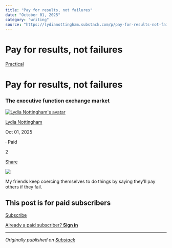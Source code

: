 ```yaml
---
title: "Pay for results, not failures"
date: "October 01, 2025"
category: "writing"
source: "https://lydianottingham.substack.com/p/pay-for-results-not-failures"
---
```


# Pay for results, not failures

[Practical](https://lydianottingham.substack.com/s/practical/?utm_source=substack&utm_medium=menu)

# Pay for results, not failures

### The executive function exchange market

[![Lydia Nottingham's avatar](https://substackcdn.com/image/fetch/$s_!vtly!,w_36,h_36,c_fill,f_auto,q_auto:good,fl_progressive:steep/https%3A%2F%2Fsubstack-post-media.s3.amazonaws.com%2Fpublic%2Fimages%2F00b9f6ba-3b98-4eab-af7a-8b677e3d2c62_1126x1126.jpeg)](https://substack.com/@lydianottingham)

[Lydia Nottingham](https://substack.com/@lydianottingham)

Oct 01, 2025

∙ Paid

2

[](https://lydianottingham.substack.com/p/pay-for-results-not-failures/comments)

[Share](javascript:void\(0\))

[![](https://substackcdn.com/image/fetch/$s_!2WdB!,w_1456,c_limit,f_auto,q_auto:good,fl_progressive:steep/https%3A%2F%2Fsubstack-post-media.s3.amazonaws.com%2Fpublic%2Fimages%2F5edfb13a-2af7-499a-b5b2-55fd98403dca_716x364.png)](https://substackcdn.com/image/fetch/$s_!2WdB!,f_auto,q_auto:good,fl_progressive:steep/https%3A%2F%2Fsubstack-post-media.s3.amazonaws.com%2Fpublic%2Fimages%2F5edfb13a-2af7-499a-b5b2-55fd98403dca_716x364.png)

My friends keep coercing themselves to do things by saying they’ll pay others if they fail.

## This post is for paid subscribers

[Subscribe](https://lydianottingham.substack.com/subscribe?simple=true&next=https%3A%2F%2Flydianottingham.substack.com%2Fp%2Fpay-for-results-not-failures&utm_source=paywall&utm_medium=web&utm_content=174989661)

[Already a paid subscriber? **Sign in**](https://substack.com/sign-in?redirect=%2Fp%2Fpay-for-results-not-failures&for_pub=lydianottingham&change_user=false)


---

*Originally published on [Substack](https://lydianottingham.substack.com/p/pay-for-results-not-failures)*
